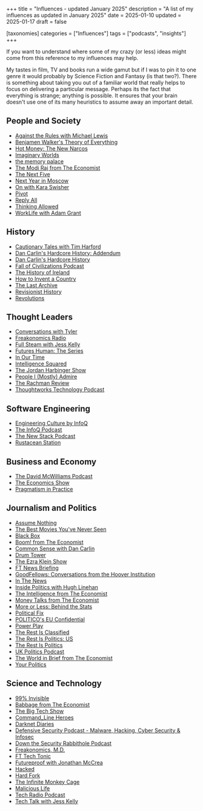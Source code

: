 +++
title = "Influences - updated January 2025"
description = "A list of my influences as updated in January 2025"
date = 2025-01-10
updated = 2025-01-17
draft = false

[taxonomies]
categories = ["Influences"]
tags = ["podcasts", "insights"]
+++

If you want to understand where some of my crazy (or less) ideas might come from this reference to my influences may help.
<!-- more -->
My tastes in film, TV and books run a wide gamut but if I was to pin it to one genre it would probably by Science Fiction and Fantasy (is that two?). There is something about taking you out of a familiar world that really helps to focus on delivering a particular message. Perhaps its the fact that everything is strange; anything is possible. It ensures that your brain doesn't use one of its many heuristics to assume away an important detail.

## People and Society

- [Against the Rules with Michael Lewis][url_ps_arml]
- [Benjamen Walker's Theory of Everything][url_ps_bwte]
- [Hot Money: The New Narcos][url_ps_hm]
- [Imaginary Worlds][url_ps_iw]
- [the memory palace][url_ps_]
- [The Modi Raj from The Economist][url_jp_tep]
- [The Next Five][url_ps_tnf]
- [Next Year in Moscow][url_jp_tep]
- [On with Kara Swisher][url_ps_owks]
- [Pivot][url_ps_p]
- [Reply All][url_ps_ra]
- [Thinking Allowed][url_ps_ta]
- [WorkLife with Adam Grant][url_ps_wlag]

## History

- [Cautionary Tales with Tim Harford][url_h_ctth]
- [Dan Carlin's Hardcore History: Addendum][url_h_dchha]
- [Dan Carlin's Hardcore History][url_h_dchh]
- [Fall of Civilizations Podcast][url_h_focp]
- [The History of Ireland][url_h_thi]
- [How to Invent a Country][url_h_hic]
- [The Last Archive][url_h_tla]
- [Revisionist History][url_h_rh]
- [Revolutions][url_h_r]

## Thought Leaders

- [Conversations with Tyler][url_tl_ct]
- [Freakonomics Radio][url_tl_fr]
- [Full Steam with Jess Kelly][url_tl_fsjk]
- [Futures Human: The Series][url_tl_rh]
- [In Our Time][url_tl_iot]
- [Intelligence Squared][url_tl_is]
- [The Jordan Harbinger Show][url_tl_tjhs]
- [People I (Mostly) Admire][url_tl_pima]
- [The Rachman Review][url_tl_trr]
- [Thoughtworks Technology Podcast][url_tl_tw]

## Software Engineering

- [Engineering Culture by InfoQ][url_se_eciq]
- [The InfoQ Podcast][url_se_tiqp]
- [The New Stack Podcast][url_se_tnsp]
- [Rustacean Station][url_se_rs]

## Business and Economy

- [The David McWilliams Podcast][url_be_tdmwp]
- [The Economics Show][url_be_tes]
- [Pragmatism in Practice][url_be_pip]

## Journalism and Politics

- [Assume Nothing][url_jp_an]
- [The Best Movies You've Never Seen][url_jp_tbmyns]
- [Black Box][url_jp_bb]
- [Boom! from The Economist][url_jp_tep]
- [Common Sense with Dan Carlin][url_jp_csdc]
- [Drum Tower][url_jp_tep]
- [The Ezra Klein Show][url_jp_teks]
- [FT News Briefing][url_jp_ftnb]
- [GoodFellows: Conversations from the Hoover Institution][url_jp_gcfhi]
- [In The News][url_jp_itn]
- [Inside Politics with Hugh Linehan][url_jp_ipwhl]
- [The Intelligence from The Economist][url_jp_tite]
- [Money Talks from The Economist][url_jp_tep]
- [More or Less: Behind the Stats][url_jp_mlbs]
- [Political Fix][url_jp_pf]
- [POLITICO's EU Confidential][url_jp_politicoeuc]
- [Power Play][url_jp_pp]
- [The Rest Is Classified][url_jp_gh]
- [The Rest Is Politics: US][url_jp_trip]
- [The Rest Is Politics][url_jp_trip]
- [UK Politics Podcast][url_jp_upp]
- [The World in Brief from The Economist][url_jp_twib]
- [Your Politics][url_jp_yp]

## Science and Technology

- [99% Invisible][url_st_i]
- [Babbage from The Economist][url_jp_tep]
- [The Big Tech Show][url_st_tbts]
- [Command_Line Heroes][url_st_clh]
- [Darknet Diaries][url_st_dd]
- [Defensive Security Podcast - Malware, Hacking, Cyber Security & Infosec][url_st_dspmhcsi]
- [Down the Security Rabbithole Podcast][url_st_dsrp]
- [Freakonomics, M.D.][url_st_fmd]
- [FT Tech Tonic][url_st_fttt]
- [Futureproof with Jonathan McCrea][url_st_fjmc]
- [Hacked][url_st_h]
- [Hard Fork][url_st_hf]
- [The Infinite Monkey Cage][url_st_timc]
- [Malicious Life][url_st_ml]
- [Tech Radio Podcast][url_st_trp]
- [Tech Talk with Jess Kelly][url_st_ttjk]

[url_be_tdmwp]: http://www.davidmcwilliams.ie/
[url_h_ctth]: https://www.pushkin.fm/show/cautionary-tales/
[url_h_dchh]: https://www.dancarlin.com/hardcore-history-series/
[url_h_dchha]: https://www.dancarlin.com/hardcore-history-series/
[url_h_thi]: https://thehistoryofireland.com/
[url_h_hic]: http://www.bbc.co.uk/programmes/p0683ms3
[url_h_rh]: http://revisionisthistory.com/
[url_h_r]: https://thehistoryofrome.typepad.com/revolutions_podcast/
[url_jp_ftnb]: http://ft.com/
[url_jp_tite]: https://theintelligence.economist.com/
[url_jp_an]: https://bbc.co.uk/programmes/m000psj8
[url_jp_csdc]: https://www.dancarlin.com/product-category/common-sense-with-dan-carlin/
[url_jp_mlbs]: http://www.bbc.co.uk/programmes/p02nrss1
[url_jp_upp]: https://www.ft.com/uk-politics-podcast
[url_jp_politicoeuc]: https://www.politico.eu/eu-confidential-podcast/
[url_jp_yp]: https://www.rte.ie/news/politics/
[url_ps_arml]: https://atrpodcast.com/
[url_ps_tnf]: https://play.acast.com/s/the-next-five
[url_ps_iw]: https://www.imaginaryworldspodcast.org/
[url_ps_ra]: http://gimletmedia.com/shows/reply-all
[url_ps_bwte]: http://theoryofeverythingpodcast.com/
[url_ps_]: http://thememorypalace.us/
[url_ps_wlag]: https://www.ted.com/podcasts/worklife
[url_ps_ta]: http://www.bbc.co.uk/programmes/b006qy05
[url_st_dd]: https://darknetdiaries.com/
[url_st_dspmhcsi]: https://defensivesecurity.org/
[url_st_dsrp]: https://blogwh1t3rabbit.medium.com/
[url_st_h]: https://www.hackedpodcast.com/
[url_st_ml]: https://malicious.life/
[url_st_i]: https://99percentinvisible.org/
[url_st_fmd]: https://this-wont-hurt-a-bit.simplecast.com/
[url_st_fjmc]: https://www.newstalk.com/podcasts/futureproof-with-jonathan-mccrea
[url_st_timc]: http://www.bbc.co.uk/programmes/b00snr0w
[url_st_tbts]: https://www.independent.ie/podcasts/the-big-tech-show/
[url_st_fttt]: http://ft.com/
[url_st_trp]: https://www.techcentral.ie/category/radio/
[url_st_ttjk]: https://www.newstalk.com/podcasts/tech-talk-with-jess-kelly
[url_se_eciq]: https://bit.ly/3CibOVS
[url_se_tiqp]: https://bit.ly/3yxbEaU
[url_se_tnsp]: https://thenewstack.simplecast.com/
[url_se_rs]: https://rustacean-station.org/
[url_tl_ct]: https://www.conversationswithtyler.com/
[url_tl_fr]: http://freakonomics.com/
[url_tl_fsjk]: https://www.newstalk.com/podcasts/full-steam-with-jess-kelly
[url_tl_iot]: http://www.bbc.co.uk/programmes/b006qykl
[url_tl_is]: http://www.intelligencesquared.com/
[url_tl_tjhs]: https://www.podcastone.com/the-jordan-harbinger-show
[url_tl_pima]: https://people-i-mostly-admire.simplecast.com/
[url_tl_trr]: https://play.acast.com/s/therachmanreview
[url_tl_rh]: https://www.siliconrepublic.com/future-human/
[url_jp_tbmyns]: https://pca.st/cy8xuo9v
[url_jp_bb]: https://www.theguardian.com/technology/series/blackbox
[url_st_clh]: https://www.redhat.com/en/command-line-heroes
[url_jp_tep]: https://www.economist.com/audio/podcasts
[url_be_tes]: https://shows.acast.com/the-economics-show-with-soumaya-keynes
[url_jp_teks]: https://www.nytimes.com/ezra-klein-podcast
[url_h_focp]: https://fallofcivilizationspodcast.com/
[url_jp_gcfhi]: https://goodfellows.podbean.com/
[url_st_hf]: https://www.nytimes.com/column/hard-fork
[url_ps_hm]: https://www.iheart.com/podcast/1297-hot-money-who-rules-porn-97459449/
[url_jp_ipwhl]: https://www.irishtimes.com/podcasts/inside-politics/
[url_jp_itn]: https://www.irishtimes.com/podcasts/in-the-news/
[url_h_tla]: https://www.pushkin.fm/podcasts/the-last-archive
[url_ps_owks]: https://nymag.com/on-with-kara-swisher
[url_ps_p]: http://nymag.com/pivot
[url_jp_pf]: https://www.ft.com/uk-politics-podcast
[url_jp_pp]: https://www.politico.eu/power-play-podcast/
[url_be_pip]: http://pragmatisminpractice.libsyn.com/website
[url_jp_gh]: https://www.goalhanger.com/
[url_jp_trip]: http://therestispolitics.com/
[url_tl_tw]: https://www.thoughtworks.com/podcasts
[url_jp_twib]: https://www.economist.com/audio/podcasts/the-world-in-brief
